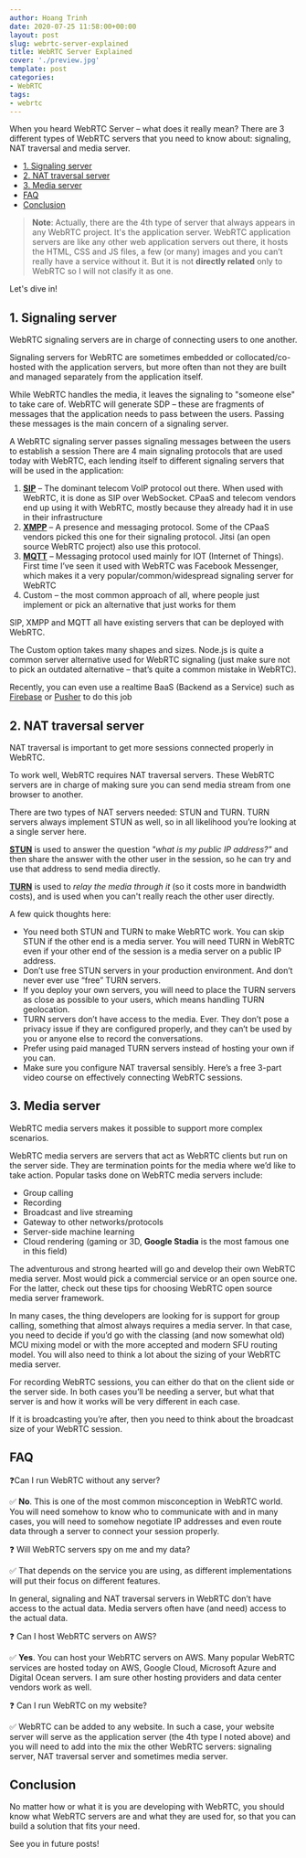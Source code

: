 ```yaml
---
author: Hoang Trinh
date: 2020-07-25 11:58:00+00:00
layout: post
slug: webrtc-server-explained
title: WebRTC Server Explained
cover: './preview.jpg'
template: post
categories:
- WebRTC
tags:
- webrtc
---
```


When you heard WebRTC Server – what does it really mean? There are 3 different types of WebRTC servers that you need to know about: signaling, NAT traversal and media server.

- [1. Signaling server](#1-signaling-server)
- [2. NAT traversal server](#2-nat-traversal-server)
- [3. Media server](#3-media-server)
- [FAQ](#faq)
- [Conclusion](#conclusion)

> **Note**: Actually, there are the 4th type of server that always appears in any WebRTC project. It's the application server. WebRTC application servers are like any other web application servers out there, it hosts the HTML, CSS and JS files, a few (or many) images and you can’t really have a service without it. But it is not **directly related** only to WebRTC so I will not clasify it as one.

Let's dive in!

## 1. Signaling server

WebRTC signaling servers are in charge of connecting users to one another.

Signaling servers for WebRTC are sometimes embedded or collocated/co-hosted with the application servers, but more often than not they are built and managed separately from the application itself.

While WebRTC handles the media, it leaves the signaling to "someone else" to take care of. WebRTC will generate SDP – these are fragments of messages that the application needs to pass between the users. Passing these messages is the main concern of a signaling server.

A WebRTC signaling server passes signaling messages between the users to establish a session
There are 4 main signaling protocols that are used today with WebRTC, each lending itself to different signaling servers that will be used in the application:

1. [**SIP**](https://en.wikipedia.org/wiki/Session_Initiation_Protocol) – The dominant telecom VoIP protocol out there. When used with WebRTC, it is done as SIP over WebSocket. CPaaS and telecom vendors end up using it with WebRTC, mostly because they already had it in use in their infrastructure
2. [**XMPP**](https://en.wikipedia.org/wiki/XMPP) – A presence and messaging protocol. Some of the CPaaS vendors picked this one for their signaling protocol. Jitsi (an open source WebRTC project) also use this protocol.
3. [**MQTT**](https://en.wikipedia.org/wiki/MQTT) – Messaging protocol used mainly for IOT (Internet of Things). First time I’ve seen it used with WebRTC was Facebook Messenger, which makes it a very popular/common/widespread signaling server for WebRTC
4. Custom – the most common approach of all, where people just implement or pick an alternative that just works for them

SIP, XMPP and MQTT all have existing servers that can be deployed with WebRTC.

The Custom option takes many shapes and sizes. Node.js is quite a common server alternative used for WebRTC signaling (just make sure not to pick an outdated alternative – that’s quite a common mistake in WebRTC).

Recently, you can even use a realtime BaaS (Backend as a Service) such as [Firebase](https://webrtc.org/getting-started/firebase-rtc-codelab) or [Pusher](https://pusher.com/tutorials/webrtc-video-call-app-nodejs) to do this job

## 2. NAT traversal server

NAT traversal is important to get more sessions connected properly in WebRTC.

To work well, WebRTC requires NAT traversal servers. These WebRTC servers are in charge of making sure you can send media stream from one browser to another.

There are two types of NAT servers needed: STUN and TURN. TURN servers always implement STUN as well, so in all likelihood you’re looking at a single server here.

[**STUN**](https://en.wikipedia.org/wiki/STUN) is used to answer the question _"what is my public IP address?"_ and then share the answer with the other user in the session, so he can try and use that address to send media directly.

[**TURN**](https://en.wikipedia.org/wiki/Traversal_Using_Relays_around_NAT) is used to _relay the media through it_ (so it costs more in bandwidth costs), and is used when you can't really reach the other user directly.

A few quick thoughts here:

- You need both STUN and TURN to make WebRTC work. You can skip STUN if the other end is a media server. You will need TURN in WebRTC even if your other end of the session is a media server on a public IP address.
- Don’t use free STUN servers in your production environment. And don’t never ever use “free” TURN servers.
- If you deploy your own servers, you will need to place the TURN servers as close as possible to your users, which means handling TURN geolocation.
- TURN servers don’t have access to the media. Ever. They don’t pose a privacy issue if they are configured properly, and they can’t be used by you or anyone else to record the conversations.
- Prefer using paid managed TURN servers instead of hosting your own if you can.
- Make sure you configure NAT traversal sensibly. Here’s a free 3-part video course on effectively connecting WebRTC sessions.

## 3. Media server

WebRTC media servers makes it possible to support more complex scenarios.

WebRTC media servers are servers that act as WebRTC clients but run on the server side. They are termination points for the media where we’d like to take action. Popular tasks done on WebRTC media servers include:

- Group calling
- Recording
- Broadcast and live streaming
- Gateway to other networks/protocols
- Server-side machine learning
- Cloud rendering (gaming or 3D, **Google Stadia** is the most famous one in this field)

The adventurous and strong hearted will go and develop their own WebRTC media server. Most would pick a commercial service or an open source one. For the latter, check out these tips for choosing WebRTC open source media server framework.

In many cases, the thing developers are looking for is support for group calling, something that almost always requires a media server. In that case, you need to decide if you’d go with the classing (and now somewhat old) MCU mixing model or with the more accepted and modern SFU routing model. You will also need to think a lot about the sizing of your WebRTC media server.

For recording WebRTC sessions, you can either do that on the client side or the server side. In both cases you’ll be needing a server, but what that server is and how it works will be very different in each case.

If it is broadcasting you’re after, then you need to think about the broadcast size of your WebRTC session.

## FAQ

❓Can I run WebRTC without any server?

✅ **No**. This is one of the most common misconception in WebRTC world. You will need somehow to know who to communicate with and in many cases, you will need to somehow negotiate IP addresses and even route data through a server to connect your session properly.

❓ Will WebRTC servers spy on me and my data?

✅ That depends on the service you are using, as different implementations will put their focus on different features.

In general, signaling and NAT traversal servers in WebRTC don’t have access to the actual data. Media servers often have (and need) access to the actual data.

❓ Can I host WebRTC servers on AWS?

✅ **Yes**. You can host your WebRTC servers on AWS. Many popular WebRTC services are hosted today on AWS, Google Cloud, Microsoft Azure and Digital Ocean servers. I am sure other hosting providers and data center vendors work as well.

❓ Can I run WebRTC on my website?

✅ WebRTC can be added to any website. In such a case, your website server will serve as the application server (the 4th type I noted above) and you will need to add into the mix the other WebRTC servers: signaling server, NAT traversal server and sometimes media server.

## Conclusion

No matter how or what it is you are developing with WebRTC, you should know what WebRTC servers are and what they are used for, so that you can build a solution that fits your need.

See you in future posts!
